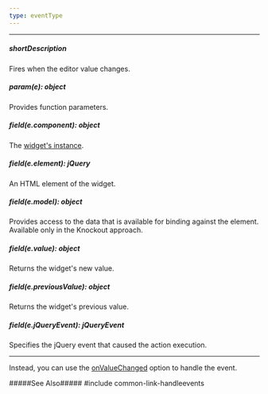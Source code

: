 ```yaml
---
type: eventType
---
```

---
##### shortDescription
Fires when the editor value changes.

##### param(e): object
Provides function parameters.

##### field(e.component): object
The [widget's instance](/api-reference/10%20UI%20Widgets/Component/3%20Methods/instance().md '{basewidgetpath}/Methods/#instance').

##### field(e.element): jQuery
An HTML element of the widget.

##### field(e.model): object
Provides access to the data that is available for binding against the element. Available only in the Knockout approach.

##### field(e.value): object
Returns the widget's new value.

##### field(e.previousValue): object
Returns the widget's previous value.

##### field(e.jQueryEvent): jQueryEvent
Specifies the jQuery event that caused the action execution.

---
Instead, you can use the [onValueChanged](/api-reference/10%20UI%20Widgets/dxDropDownList/1%20Configuration/onValueChanged.md '{basewidgetpath}/Configuration/#onValueChanged') option to handle the event.

#####See Also#####
#include common-link-handleevents